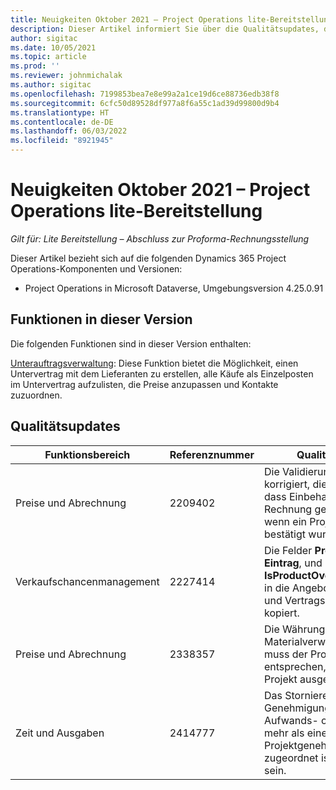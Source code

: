 ```yaml
---
title: Neuigkeiten Oktober 2021 – Project Operations lite-Bereitstellung
description: Dieser Artikel informiert Sie über die Qualitätsupdates, die in der Oktober 2021 Version von Project Operations Lite-Bereitstellung verfügbar sind.
author: sigitac
ms.date: 10/05/2021
ms.topic: article
ms.prod: ''
ms.reviewer: johnmichalak
ms.author: sigitac
ms.openlocfilehash: 7199853bea7e8e99a2a1ce19d6ce88736edb38f8
ms.sourcegitcommit: 6cfc50d89528df977a8f6a55c1ad39d99800d9b4
ms.translationtype: HT
ms.contentlocale: de-DE
ms.lasthandoff: 06/03/2022
ms.locfileid: "8921945"
---
```

# <a name="whats-new-october-2021---project-operations-lite-deployment"></a>Neuigkeiten Oktober 2021 – Project Operations lite-Bereitstellung

_Gilt für: Lite Bereitstellung – Abschluss zur Proforma-Rechnungsstellung_

Dieser Artikel bezieht sich auf die folgenden Dynamics 365 Project Operations-Komponenten und Versionen:

  - Project Operations in Microsoft Dataverse, Umgebungsversion 4.25.0.91


## <a name="features-included-in-this-release"></a>Funktionen in dieser Version

Die folgenden Funktionen sind in dieser Version enthalten:

[Unterauftragsverwaltung](../subcontracting/managing-subcontracts-overview.md): Diese Funktion bietet die Möglichkeit, einen Untervertrag mit dem Lieferanten zu erstellen, alle Käufe als Einzelposten im Untervertrag aufzulisten, die Preise anzupassen und Kontakte zuzuordnen.


## <a name="quality-updates"></a>Qualitätsupdates

| **Funktionsbereich** | **Referenznummer** | **Qualitätsupdate** |
| --- | --- | --- |
| Preise und Abrechnung | 2209402 | Die Validierungen wurden korrigiert, die verhinderten, dass Einbehaltungsbeträge in Rechnung gestellt wurden, wenn ein Projektvertrag bestätigt wurde. |
| Verkaufschancenmanagement | 2227414 | Die Felder **Produkt**, **Manueller Eintrag**, und **IsProductOverriden** werden in die Angebotszeilendetails und Vertragszeilendetails kopiert. |
| Preise und Abrechnung | 2338357 | Die Währung im Materialverwendungsprotokoll muss der Projektwährung entsprechen, wenn das Projekt ausgewählt wird. |
| Zeit und Ausgaben | 2414777 | Das Stornieren einer Genehmigung, wenn der Aufwands- oder Zeitbuchung mehr als eine Projektgenehmigung zugeordnet ist, muss möglich sein. |
